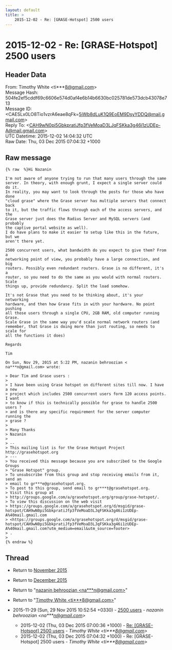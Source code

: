 ```yaml
---
layout: default
title: >
    2015-12-02 - Re: [GRASE-Hotspot] 2500 users
---
```


# 2015-12-02 - Re: [GRASE-Hotspot] 2500 users

## Header Data

From: Timothy White \<ti***8@gmail.com\><br>
Message Hash: 504fe2ef5cddf69c6606e574d0af4e6b14b6630bc025781de573dcb43078e713<br>
Message ID: \<CAESLx0LO8Tio1vzrA6eae8qFk=5iWb8dLuK1Q9EoEM9DsyYDDQ@mail.gmail.com\><br>
Reply To: \<CAH9wN0pi5GbkpratiJfp3fVeMoaD3LJqFSKka3g46i1zUDEp-A@mail.gmail.com\><br>
UTC Datetime: 2015-12-02 14:04:32 UTC<br>
Raw Date: Thu, 03 Dec 2015 07:04:32 +1000<br>

## Raw message

```
{% raw  %}Hi Nazanin

I'm not aware of anyone trying to run that many users through the same
server. In theory, with enough grunt, I expect a single server could do it.
In reality, you may want to look through the posts for those who have done
"cloud grase" where the Grase server has multiple servers that connect back
to it, but the traffic flows through each of the access servers, and the
Grase server just does the Radius Server and MySQL servers (and probably
the captive portal website as well).
I do have plans to make it easier to setup like this in the future, but we
aren't there yet.

2500 concurrent users, what bandwidth do you expect to give them? From a
networking point of view, you probably have a large connection, and big
routers. Possibly even redundant routers. Grase is no different, it's a
router, so you need to do the same as you would with normal routers. Scale
things up, provide redundancy. Split the load somehow.

It's not Grase that you need to be thinking about, it's your networking
hardware, and then how Grase fits in with your hardware. No point pushing
all those users through a single CPU, 2GB RAM, old computer running Grase.
Scale Grase in the same way you'd scale normal network routers (and
remember, that Grase is doing more than just routing, so needs to scale for
all the functions it does)

Regards

Tim

On Sun, Nov 29, 2015 at 5:22 PM, nazanin behroozian <
na***n@gmail.com> wrote:

> Dear Tim and Grase users :
>
> I have been using Grase hotspot on different sites till now. I have a new
> project which includes 2500 concurrent users form 120 access points. I want
> to know if this is technically possible for grase to handle 2500 users ?
> and is there any specific requirement for the server computer running the
> grase ?
>
> Many Thanks
> Nazanin
>
> --
> This mailing list is for the Grase Hotspot Project http://grasehotspot.org
> ---
> You received this message because you are subscribed to the Google Groups
> "Grase Hotspot" group.
> To unsubscribe from this group and stop receiving emails from it, send an
> email to gr***e@grasehotspot.org.
> To post to this group, send email to gr***t@grasehotspot.org.
> Visit this group at
> http://groups.google.com/a/grasehotspot.org/group/grase-hotspot/.
> To view this discussion on the web visit
> https://groups.google.com/a/grasehotspot.org/d/msgid/grase-hotspot/CAH9wN0pi5GbkpratiJfp3fVeMoaD3LJqFSKka3g46i1zUDEp-A%40mail.gmail.com
> <https://groups.google.com/a/grasehotspot.org/d/msgid/grase-hotspot/CAH9wN0pi5GbkpratiJfp3fVeMoaD3LJqFSKka3g46i1zUDEp-A%40mail.gmail.com?utm_medium=email&utm_source=footer>
> .
>
{% endraw %}
```

## Thread

+ Return to [November 2015](/archive/2015/11)
+ Return to [December 2015](/archive/2015/12)

+ Return to "[nazanin behroozian <na***n<span>@</span>gmail.com>](/authors/na___n_at_gmail_com)"
+ Return to "[Timothy White <ti***8<span>@</span>gmail.com>](/authors/ti___8_at_gmail_com)"

+ 2015-11-29 (Sun, 29 Nov 2015 10:52:54 +0330) - [2500 users](/archive/2015/11/ac95e27b59c287d49d67018205bd78c5766a104b2cbf5ceeceb46fb28d9028eb) - _nazanin behroozian \<na***n@gmail.com\>_
  + 2015-12-02 (Thu, 03 Dec 2015 07:00:36 +1000) - [Re: [GRASE-Hotspot] 2500 users](/archive/2015/12/4da04902ae7a8e0b834dcddde09795f01f51ebb195cddce862b52c167c13a19a) - _Timothy White \<ti***8@gmail.com\>_
  + 2015-12-02 (Thu, 03 Dec 2015 07:04:32 +1000) - Re: [GRASE-Hotspot] 2500 users - _Timothy White \<ti***8@gmail.com\>_

